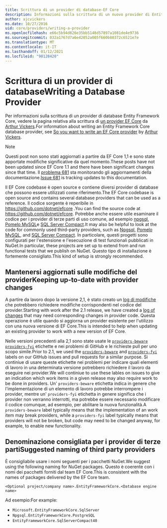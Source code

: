 ```yaml
---
title: Scrittura di un provider di database-EF Core
description: Informazioni sulla scrittura di un nuovo provider di Entity Framework Core
author: ajcvickers
ms.date: 10/27/2016
uid: core/providers/writing-a-provider
ms.openlocfilehash: e66c5b94d826e35bb5148d57897a1081de4e9736
ms.sourcegitcommit: 032a1767d7a6e42052a005f660b80372c6521e7e
ms.translationtype: MT
ms.contentlocale: it-IT
ms.lasthandoff: 01/12/2021
ms.locfileid: "98128420"
---
```

# <a name="writing-a-database-provider"></a><span data-ttu-id="2ca9b-103">Scrittura di un provider di database</span><span class="sxs-lookup"><span data-stu-id="2ca9b-103">Writing a Database Provider</span></span>

<span data-ttu-id="2ca9b-104">Per informazioni sulla scrittura di un provider di database Entity Framework Core, vedere la pagina relativa alla scrittura di [un provider EF Core](https://blog.oneunicorn.com/2016/11/11/so-you-want-to-write-an-ef-core-provider/) da [Arthur Vickers](https://github.com/ajcvickers).</span><span class="sxs-lookup"><span data-stu-id="2ca9b-104">For information about writing an Entity Framework Core database provider, see [So you want to write an EF Core provider](https://blog.oneunicorn.com/2016/11/11/so-you-want-to-write-an-ef-core-provider/) by [Arthur Vickers](https://github.com/ajcvickers).</span></span>

> [!NOTE]
> <span data-ttu-id="2ca9b-105">Questi post non sono stati aggiornati a partire da EF Core 1,1 e sono state apportate modifiche significative da quel momento.</span><span class="sxs-lookup"><span data-stu-id="2ca9b-105">These posts have not been updated since EF Core 1.1 and there have been significant changes since that time.</span></span>
<span data-ttu-id="2ca9b-106">Il [problema 681](https://github.com/dotnet/EntityFramework.Docs/issues/681) sta monitorando gli aggiornamenti della documentazione.</span><span class="sxs-lookup"><span data-stu-id="2ca9b-106">[Issue 681](https://github.com/dotnet/EntityFramework.Docs/issues/681) is tracking updates to this documentation.</span></span>

<span data-ttu-id="2ca9b-107">Il EF Core codebase è open source e contiene diversi provider di database che possono essere utilizzati come riferimento.</span><span class="sxs-lookup"><span data-stu-id="2ca9b-107">The EF Core codebase is open source and contains several database providers that can be used as a reference.</span></span> <span data-ttu-id="2ca9b-108">Il codice sorgente è reperibile in <https://github.com/dotnet/efcore> .</span><span class="sxs-lookup"><span data-stu-id="2ca9b-108">You can find the source code at <https://github.com/dotnet/efcore>.</span></span> <span data-ttu-id="2ca9b-109">Potrebbe anche essere utile esaminare il codice per i provider di terze parti di uso comune, ad esempio [npgsql](https://github.com/npgsql/Npgsql.EntityFrameworkCore.PostgreSQL), [Pomelo MySQL](https://github.com/PomeloFoundation/Pomelo.EntityFrameworkCore.MySql)e [SQL Server Compact](https://github.com/ErikEJ/EntityFramework.SqlServerCompact).</span><span class="sxs-lookup"><span data-stu-id="2ca9b-109">It may also be helpful to look at the code for commonly used third-party providers, such as [Npgsql](https://github.com/npgsql/Npgsql.EntityFrameworkCore.PostgreSQL), [Pomelo MySQL](https://github.com/PomeloFoundation/Pomelo.EntityFrameworkCore.MySql), and [SQL Server Compact](https://github.com/ErikEJ/EntityFramework.SqlServerCompact).</span></span> <span data-ttu-id="2ca9b-110">In particolare, questi progetti sono configurati per l'estensione e l'esecuzione di test funzionali pubblicati in NuGet.</span><span class="sxs-lookup"><span data-stu-id="2ca9b-110">In particular, these projects are set up to extend from and run functional tests that we publish on NuGet.</span></span> <span data-ttu-id="2ca9b-111">Questo tipo di installazione è fortemente consigliato.</span><span class="sxs-lookup"><span data-stu-id="2ca9b-111">This kind of setup is strongly recommended.</span></span>

## <a name="keeping-up-to-date-with-provider-changes"></a><span data-ttu-id="2ca9b-112">Mantenersi aggiornati sulle modifiche del provider</span><span class="sxs-lookup"><span data-stu-id="2ca9b-112">Keeping up-to-date with provider changes</span></span>

<span data-ttu-id="2ca9b-113">A partire da lavoro dopo la versione 2,1, è stato creato un [log di modifiche](xref:core/providers/provider-log) che potrebbero richiedere modifiche corrispondenti nel codice del provider.</span><span class="sxs-lookup"><span data-stu-id="2ca9b-113">Starting with work after the 2.1 release, we have created a [log of changes](xref:core/providers/provider-log) that may need corresponding changes in provider code.</span></span> <span data-ttu-id="2ca9b-114">Questa operazione è utile quando si aggiorna un provider esistente per l'utilizzo con una nuova versione di EF Core.</span><span class="sxs-lookup"><span data-stu-id="2ca9b-114">This is intended to help when updating an existing provider to work with a new version of EF Core.</span></span>

<span data-ttu-id="2ca9b-115">Nelle versioni precedenti alla 2,1 sono state usate le [`providers-beware`](https://github.com/dotnet/efcore/labels/providers-beware) [`providers-fyi`](https://github.com/dotnet/efcore/labels/providers-fyi) etichette e nei problemi di GitHub e le richieste pull per uno scopo simile.</span><span class="sxs-lookup"><span data-stu-id="2ca9b-115">Prior to 2.1, we used the [`providers-beware`](https://github.com/dotnet/efcore/labels/providers-beware) and [`providers-fyi`](https://github.com/dotnet/efcore/labels/providers-fyi) labels on our GitHub issues and pull requests for a similar purpose.</span></span> <span data-ttu-id="2ca9b-116">Si continiue di usare queste etichette nei problemi per indicare quali elementi di lavoro in una determinata versione potrebbero richiedere il lavoro da eseguire nei provider.</span><span class="sxs-lookup"><span data-stu-id="2ca9b-116">We will continiue to use these lables on issues to give an indication which work items in a given release may also require work to be done in providers.</span></span> <span data-ttu-id="2ca9b-117">Un' `providers-beware` etichetta indica in genere che l'implementazione di un elemento di lavoro potrebbe interrompere i provider, mentre un' `providers-fyi` etichetta in genere significa che i provider non verranno interrotti, ma potrebbe essere necessario modificare il codice comunque, ad esempio, per abilitare la nuova funzionalità.</span><span class="sxs-lookup"><span data-stu-id="2ca9b-117">A `providers-beware` label typically means that the implementation of an work item may break providers, while a `providers-fyi` label typically means that providers will not be broken, but code may need to be changed anyway, for example, to enable new functionality.</span></span>

## <a name="suggested-naming-of-third-party-providers"></a><span data-ttu-id="2ca9b-118">Denominazione consigliata per i provider di terze parti</span><span class="sxs-lookup"><span data-stu-id="2ca9b-118">Suggested naming of third party providers</span></span>

<span data-ttu-id="2ca9b-119">È consigliabile usare i nomi seguenti per i pacchetti NuGet.</span><span class="sxs-lookup"><span data-stu-id="2ca9b-119">We suggest using the following naming for NuGet packages.</span></span> <span data-ttu-id="2ca9b-120">Questo è coerente con i nomi dei pacchetti forniti dal team EF Core.</span><span class="sxs-lookup"><span data-stu-id="2ca9b-120">This is consistent with the names of packages delivered by the EF Core team.</span></span>

`<Optional project/company name>.EntityFrameworkCore.<Database engine name>`

<span data-ttu-id="2ca9b-121">Ad esempio:</span><span class="sxs-lookup"><span data-stu-id="2ca9b-121">For example:</span></span>

* `Microsoft.EntityFrameworkCore.SqlServer`
* `Npgsql.EntityFrameworkCore.PostgreSQL`
* `EntityFrameworkCore.SqlServerCompact40`
